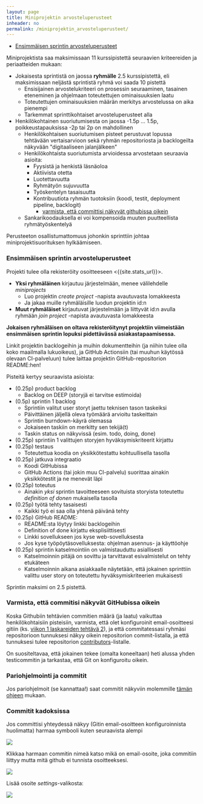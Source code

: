 ```yaml
---
layout: page
title: Miniprojektin arvosteluperusteet
inheader: no
permalink: /miniprojektin_arvosteluperusteet/
---
```


- [Ensimmäisen sprintin arvosteluperusteet](/miniprojektin_arvosteluperusteet#ensimmäisen-sprintin-arvosteluperusteet)

Miniprojektista saa maksimissaan 11 kurssipistettä seuraavien kriteereiden ja periaatteiden mukaan:

- Jokaisesta sprintistä on jaossa **ryhmälle** 2.5 kurssipistettä, eli maksimissaan neljästä sprintistä ryhmä voi saada 10 pistettä
  - Ensisijainen arvostelukriteeri on prosessin seuraaminen, tasainen eteneminen ja ohjelmaan toteutettujen ominaisuuksien laatu
  - Toteutettujen ominaisuuksien määrän merkitys arvostelussa on aika pienempi
  - Tarkemmat sprinttikohtaiset arvosteluperusteet alla
- Henkilökohtainen suoriutumisesta on jaossa -1.5p ... 1.5p, poikkeustapauksissa -2p tai 2p on mahdollinen
  - Henkilökohtaisen suoriutumisen pisteet perustuvat lopussa tehtävään vertaisarvioon sekä ryhmän repositoriosta ja backlogeilta näkyvään "digitaaliseen jalanjälkeen"
  - Henkilökohtaista suoriutumista arvioidessa arvostetaan seuraavia asioita:
    - Fyysistä ja henkistä läsnäoloa
    - Aktiivista otetta
    - Luotettavuutta
    - Ryhmätyön sujuvuutta
    - Työskentelyn tasaisuutta
    - Kontribuutiota ryhmän tuotoksiin (koodi, testit, deployment pipeline, backlogit)
      - [varmista, että committisi näkyvät githubissa oikein](/miniprojektin_arvosteluperusteet#varmista-että-commitisi-näkyvät-githubissa-oikein)
  - Sankarikoodauksella ei voi kompensoida muuten puutteellista ryhmätyöskentelyä

Perusteeton osallistumattomuus johonkin sprinttiin johtaa miniprojektisuorituksen hylkäämiseen.

### Ensimmäisen sprintin arvosteluperusteet

Projekti tulee olla rekisteröity osoitteeseen <{{site.stats_url}}>.

- **Yksi ryhmäläinen** kirjautuu järjestelmään, menee välilehdelle _miniprojects_
  - Luo projektin _create project_ -napista avautuvasta lomakkeesta
  - Ja jakaa muille ryhmäläisille luodun projektin id:n
- **Muut ryhmäläiset** kirjautuvat järjestelmään ja liittyvät id:n avulla ryhmään _join project_ -napista avautuvasta lomakkeesta

**Jokaisen ryhmäläisen on oltava rekisteröitynyt projektiin viimeistään ensimmäisen sprintin lopuksi pidettävässä asiakastapaamisessa.**

Linkit projektin backlogeihin ja muihin dokumentteihin (ja niihin tulee olla koko maailmalla lukuoikeus), ja GitHub Actionsiin (tai muuhun käytössä olevaan CI-palveluun) tulee laittaa projektin GitHub-repositorion README:hen!

Pisteitä kertyy seuraavista asioista:

- (0.25p) product backlog
  - Backlog on DEEP (storyjä ei tarvitse estimoida)
- (0.5p) sprintin 1 backlog
  - Sprintiin valitut user storyt jaettu teknisen tason taskeiksi
  - Päivittäinen jäljellä oleva työmäärä arvioitu taskeittain
  - Sprintin burndown-käyrä olemassa
  - Jokaiseen taskiin on merkitty sen tekijä(t)
  - Taskin status on näkyvissä (esim. todo, doing, done)
- (0.25p) sprintiin 1 valittujen storyjen hyväksymiskriteerit kirjattu
- (0.25p) testaus
  - Toteutettua koodia on yksikkötestattu kohtuullisella tasolla
- (0.25p) jatkuva integraatio
  - Koodi GitHubissa
  - GitHub Actions (tai jokin muu CI-palvelu) suorittaa ainakin yksikkötestit ja ne menevät läpi
- (0.25p) toteutus
  - Ainakin _yksi_ sprintin tavoitteeseen sovituista storyista toteutettu _definition of donen_ mukaisella tasolla
- (0.25p) työtä tehty tasaisesti
  - Kaikki työ ei saa olla yhtenä päivänä tehty
- (0.25p) GitHub README:
  - README:sta löytyy linkki backlogeihin
  - Definition of done kirjattu eksplisiittisesti
  - Linkki sovellukseen jos kyse web-sovelluksesta
  - Jos kyse työpöytäsovelluksesta: ohjelman asennus- ja käyttöohje
- (0.25p) sprintin katselmointiin on valmistauduttu asiallisesti
  - Katselmoinnin pitäjä on sovittu ja tarvittavat esivalmistelut on tehty etukäteen
  - Katselmoinnin aikana asiakkaalle näytetään, että jokainen sprinttiin valittu user story on toteutettu hyväksymiskriteerien mukaisesti

Sprintin maksimi on 2.5 pistettä.

### Varmista, että commitisi näkyvät GitHubissa oikein

Koska Githubiin tehtävien commitien määrä (ja laatu) vaikuttaa henkilökohtaisiin pisteisiin, varmista, että olet konfiguroinit email-osoitteesi gitiin (ks. [viikon 1 laskareiden tehtävä 2](/tehtavat1#2-githubiin-versionhallinta)), ja että commitatessasi ryhmäsi repositorioon tunnuksesi näkyy oikein repositorion commit-listalla, ja että tunnuksesi tulee repositorion [contributors](https://github.com/ohjelmistotuotanto-hy/ohjelmistotuotanto-hy.github.io/graphs/contributors)-listalle.

On suositeltavaa, että jokainen tekee (omalta koneeltaan) heti alussa yhden testicommitin ja tarkastaa, että Git on konfiguroitu oikein.

### Pariohjelmointi ja commitit

Jos pariohjelmoit (se kannattaa!) saat commitit näkyviin molemmille
[tämän ohjeen](https://docs.github.com/en/pull-requests/committing-changes-to-your-project/creating-and-editing-commits/creating-a-commit-with-multiple-authors) mukaan.

### Commitit kadoksissa

Jos committisi yhteydessä näkyy (Gitin email-osoitteen konfiguroinnista huolimatta) harmaa symbooli kuten seuraavista alempi

![](https://raw.githubusercontent.com/mluukkai/ohtu2017/master/images/commit1.png)

Klikkaa harmaan commitin nimeä katso mikä on email-osoite, joka commitiin liittyy mutta mitä github ei tunnista osoitteeksesi.

![](https://raw.githubusercontent.com/mluukkai/ohtu2017/master/images/commit2.png)

Lisää osoite _settings_-valikosta:

![](https://raw.githubusercontent.com/mluukkai/ohtu2017/master/images/commit3.png)

